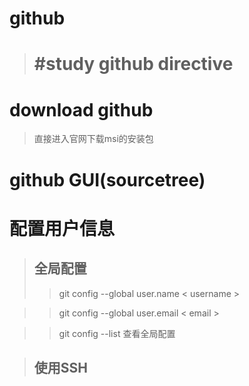 # github
> # #study github directive

# download github
> 直接进入官网下载msi的安装包
 
# github GUI(sourcetree)
> 
 
# 配置用户信息
> ## 全局配置
> > git config --global user.name &lt; username &gt;

> > git config --global user.email &lt; email &gt;

> > git config --list 查看全局配置
 
> ## 使用SSH
